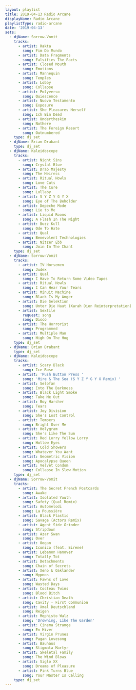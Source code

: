 ```yaml
---
layout: playlist
title: 2019-04-13 Radio Arcane
displayName: Radio Arcane
playlistType: radio-arcane
date: '2019-04-13'
sets:
  - djName: Sorrow-Vomit
    tracks:
      - artist: Rakta
        song: Fim Do Mundo
      - artist: Data Fragments
        song: Falsifies The Facts
      - artist: Closed Mouth
        song: Emotions
      - artist: Mannequin
        song: Temples
      - artist: Lobby
        song: Collapse
      - artist: Polyverso
        song: Quiescence
      - artist: Nuovo Testamento
        song: Exposure
      - artist: She Pleasures Herself
        song: Ich Bin Dead
      - artist: Undertheskin
        song: Nothere
      - artist: The Foreign Resort
        song: Outnumbered
    type: dj_set
  - djName: Brian Drabant
    type: dj_set
  - djName: Kaleidoscope
    tracks:
      - artist: Night Sins
        song: Crystal Blue
      - artist: Drab Majesty
        song: The Heiress
      - artist: Ritual Howls
        song: Love Cuts
      - artist: The Cure
        song: Lullaby
      - artist: S Y Z Y G Y X
        song: Eye of The Beholder
      - artist: Depeche Mode
        song: Lie to Me
      - artist: Liquid Rooms
        song: A Flash In The Night
      - artist: Buzz Kull
        song: Ode To Hate
      - artist: Qual
        song: Benevolent Technologies
      - artist: Nitzer Ebb
        song: Join In The Chant
    type: dj_set
  - djName: Sorrow-Vomit
    tracks:
      - artist: IV Horsemen
        song: Judex
      - artist: Qual
        song: I Have To Return Some Video Tapes
      - artist: Ritual Howls
        song: I Can Hear Your Tears
      - artist: Minuit Machine
        song: Black Is My Anger
      - artist: Die Selektion
        song: Unter Die Haut (Xarah Dion Reinterpretation)
      - artist: Sextile
        request: song
        song: Disco
      - artist: The Horrorist
        song: Programmed
      - artist: Multiple Man
        song: High On The Hog
    type: dj_set
  - djName: Brian Drabant
    type: dj_set
  - djName: Kaleidoscope
    tracks:
      - artist: Scary Black
        song: Ice Rose
      - artist: 'Push Button Press '
        song: 'Mire & The Sea (S Y Z Y G Y X Remix) '
      - artist: Selofan
        song: Into The Darkness
      - artist: Black Light Smoke
        song: Take Me Out
      - artist: Boy Harsher
        song: Tears
      - artist: Joy Division
        song: She's Lost Control
      - artist: Tempers
        song: Bright Over Me
      - artist: Holygram
        song: She's Like The Sun
      - artist: Red Lorry Yellow Lorry
        song: Hollow Eyes
      - artist: Cold Showers
        song: Whatever You Want
      - artist: Geometric Vision
        song: Apocalypse Queen
      - artist: Velvet Condom
        song: Collapse In Slow Motion
    type: dj_set
  - djName: Sorrow-Vomit
    tracks:
      - artist: The Secret French Postcards
        song: Awake
      - artist: Isolated Youth
        song: Safety (Qual Remix)
      - artist: Automelodi
        song: La Poussière
      - artist: Black Plastic
        song: Savage (Actors Remix)
      - artist: Agent Side Grinder
        song: Stripdown
      - artist: Azar Swan
        song: Over
      - artist: Oogan
        song: Iconico (feat. Eirene)
      - artist: Lebanon Hanover
        song: Totally Tot
      - artist: Detachments
        song: Chain of Secrets
      - artist: Xeno & Oaklander
        song: Hypnos
      - artist: Fawns of Love
        song: Wasted Days
      - artist: Cocteau Twins
        song: Blood Bitch
      - artist: Christian Death
        song: Cavity - First Communion
      - artist: Xmal Deutschland
        song: Reigen
      - artist: Mephisto Walz
        song: 'Drowning, Like The Garden'
      - artist: Cinema Strange
        song: En Hiver
      - artist: Virgin Prunes
        song: Pagan Lovesong
      - artist: Bauhaus
        song: Stigmata Martyr
      - artist: Skeletal Family
        song: The Wind Blows
      - artist: Siglo XX
        song: Dreams of Pleasure
      - artist: Pink Turns Blue
        song: Your Master Is Calling
    type: dj_set
---
```

